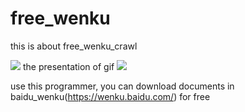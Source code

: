 # free_wenku

this is about free_wenku_crawl


![](https://github.com/xiexupang/free_wenku/blob/master/presentation.PNG)
the presentation of gif
![](https://github.com/xiexupang/free_wenku/blob/master/presentation.gif)

use this programmer, you can download documents in baidu_wenku(https://wenku.baidu.com/) for free

